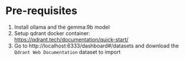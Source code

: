 # Pre-requisites

1. Install ollama and the gemma:9b model
2. Setup qdrant docker container: https://qdrant.tech/documentation/quick-start/
3. Go to http://localhost:6333/dashboard#/datasets and download the `Qdrant Web Documentation` dataset to import